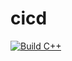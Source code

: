 # cicd

[![Build C++](https://github.com/codestafa/test/actions/workflows/actions.yaml/badge.svg)](https://github.com/codestafa/test/actions/workflows/actions.yaml)
